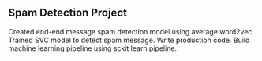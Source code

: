 ## Spam Detection Project
Created end-end message spam detection model using average word2vec. Trained SVC model to detect spam message. Write production code. Build machine learning pipeline using sckit learn pipeline.
